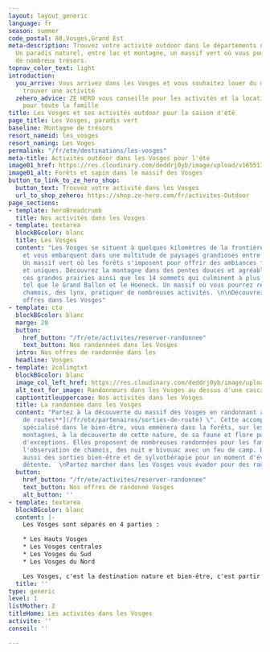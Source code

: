 ```yaml
---
layout: layout_generic
language: fr
season: summer
code_postal: 88,Vosges,Grand Est
meta-description: Trouvez votre activité outdoor dans le départements des Vosges.
  Un paradis naturel, entre lac et montagne, un massif vert où vous pourrez découvrir
  de nombreux trésors.
topnav_color_text: light
introduction:
  you_arrive: Vous arrivez dans les Vosges et vous souhaitez louer du matériel ou
    trouver une activité
  zehero_advice: ZE HERO vous conseille pour les activités et la location des équipements
    pour toute la famille
title: Les Vosges et ses activités outdoor pour la saison d'été
page_title: Les Vosges, paradis vert
baseline: Montagne de trésors
resort_nameid: les_vosges
resort_naming: Les Voges
permalink: "/fr/ete/destinations/les-vosges"
meta-title: Activités outdoor dans les Vosges pour l'été
image01_href: https://res.cloudinary.com/deddrj0yb/image/upload/v1655112748/website/resorts/Les%20Vosges/alexis-antoine-7L5398cO3Zk-unsplash.jpg
image01_alt: Forêts et sapin dans le massif des Vosges
button_to_link_to_ze_hero_shop:
  button_text: Trouvez votre activité dans les Vosges
  url_to_shop_zehero: https://shop.ze-hero.com/fr/activites-Outdoor
page_sections:
- template: heroBreadcrumb
  title: Nos activités dans les Vosges
- template: textarea
  blockBGcolor: blanc
  title: Les Vosges
  content: "Les Vosges se situent à quelques kilomètres de la frontière Allemande
    et vous embarquent dans une multitude de paysages grandioses entre lacs et montagnes.
    Un massif vert où les forêts s'imposent pour offrir des ambiances féeriques, calmes
    et uniques. Découvrez la montagne dans des pentes douces et agréables, découvrez
    ces grandes prairies ainsi que les 14 sommets qui culminent à plus de 1000m d'altitude
    tel que le Grand Ballon et le Hoeneck. Un massif où vous pourrez rencontrer des
    chamois, des lynx, pratiquer de nombreuses activités. \n\nDécouvrez toutes nos
    offres dans les Vosges"
- template: cta
  blockBGcolor: blanc
  marge: 20
  button:
    href_button: "/fr/ete/activites/reserver-randonnee"
    text_button: Nos randonnées dans les Vosges
  intro: Nos offres de randonnée dans les
  headline: Vosges
- template: 2colimgtxt
  blockBGcolor: blanc
  image_col_left_href: https://res.cloudinary.com/deddrj0yb/image/upload/v1655284949/website/Partenaires/Sorties%20de%20route/101063924_4563986853626763_4727020776681635840_n.jpg
  alt_text_for_image: Randonneurs dans les Vosges au dessus d'une cascade
  captiontitleuppercase: Nos activités dans les Vosges
  title: La randonnée dans les Vosges
  content: "Partez à la découverte du massif des Vosges en randonnant avec \" [**Sorties
    de routes**](/fr/ete/partenaires/sorties-de-route) \". Cette accompagnatrice montagne,
    spécialisé dans le bien-être, vous emmènera dans la forêts, sur les sentiers des
    montagnes, à la découverte de cette nature, de sa faune et flore pour des randonnées
    d'exceptions. Elles proposent de nombreuses randonnées pour les familles, avec
    l'observation de chamois, des nuit e bivouac avec un feu de camp. Elle propose
    aussi des sorties bien-être et de sylvothérapie pour un moment d'évasion et de
    détente.  \nPartez marcher dans les Vosges vous évader pour des randonnées uniques. "
  button:
    href_button: "/fr/ete/activites/reserver-randonnee"
    text_button: Nos offres de randonné Vosges
    alt_button: ''
- template: textarea
  blockBGcolor: blanc
  content: |-
    Les Vosges sont séparés en 4 parties :

    * Les Hauts Vosges
    * Les Vosges centrales
    * Les Vosges du Sud
    * Les Vosges du Nord

    Les Vosges, c'est la destination nature et bien-être, c'est partir à l'aventure dans un environnement d'une richesse incroyable. Un lieu où se mélange la féerie, le sport, le bien-être, la nature, la découverte et les grands espaces. Dans le massif des Vosges, il ne manque pas d'activité nature.
  title: ''
type: generic
level: 1
listMother: 2
titleHome: Les activités dans les Vosges
activite: ''
conseil: ''

---
```

